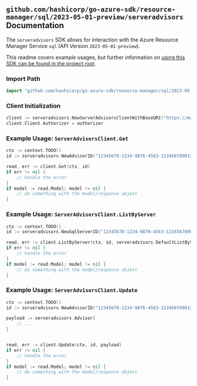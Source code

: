 
## `github.com/hashicorp/go-azure-sdk/resource-manager/sql/2023-05-01-preview/serveradvisors` Documentation

The `serveradvisors` SDK allows for interaction with the Azure Resource Manager Service `sql` (API Version `2023-05-01-preview`).

This readme covers example usages, but further information on [using this SDK can be found in the project root](https://github.com/hashicorp/go-azure-sdk/tree/main/docs).

### Import Path

```go
import "github.com/hashicorp/go-azure-sdk/resource-manager/sql/2023-05-01-preview/serveradvisors"
```


### Client Initialization

```go
client := serveradvisors.NewServerAdvisorsClientWithBaseURI("https://management.azure.com")
client.Client.Authorizer = authorizer
```


### Example Usage: `ServerAdvisorsClient.Get`

```go
ctx := context.TODO()
id := serveradvisors.NewAdvisorID("12345678-1234-9876-4563-123456789012", "example-resource-group", "serverValue", "advisorValue")

read, err := client.Get(ctx, id)
if err != nil {
	// handle the error
}
if model := read.Model; model != nil {
	// do something with the model/response object
}
```


### Example Usage: `ServerAdvisorsClient.ListByServer`

```go
ctx := context.TODO()
id := serveradvisors.NewSqlServerID("12345678-1234-9876-4563-123456789012", "example-resource-group", "serverValue")

read, err := client.ListByServer(ctx, id, serveradvisors.DefaultListByServerOperationOptions())
if err != nil {
	// handle the error
}
if model := read.Model; model != nil {
	// do something with the model/response object
}
```


### Example Usage: `ServerAdvisorsClient.Update`

```go
ctx := context.TODO()
id := serveradvisors.NewAdvisorID("12345678-1234-9876-4563-123456789012", "example-resource-group", "serverValue", "advisorValue")

payload := serveradvisors.Advisor{
	// ...
}


read, err := client.Update(ctx, id, payload)
if err != nil {
	// handle the error
}
if model := read.Model; model != nil {
	// do something with the model/response object
}
```
